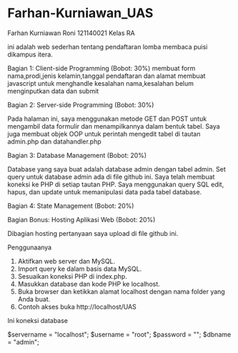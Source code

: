 # Farhan-Kurniawan_UAS
Farhan Kurniawan Roni 
121140021 
Kelas RA

ini adalah web sederhan tentang pendaftaran lomba membaca puisi dikampus itera.

Bagian 1: Client-side Programming (Bobot: 30%)
membuat form nama,prodi,jenis kelamin,tanggal pendaftaran dan alamat
membuat javascript untuk menghandle kesalahan nama,kesalahan belum menginputkan data dan submit


Bagian 2: Server-side Programming (Bobot: 30%)

Pada halaman ini, saya menggunakan metode GET dan POST untuk mengambil data formulir dan menampilkannya dalam bentuk tabel. Saya juga membuat objek OOP untuk perintah mengedit tabel di tautan admin.php dan datahandler.php

Bagian 3: Database Management (Bobot: 20%)

Database yang saya buat adalah database admin dengan tabel admin. Set query untuk database admin ada di file github ini. Saya telah membuat koneksi ke PHP di setiap tautan PHP. Saya menggunakan query SQL edit, hapus, dan update untuk memanipulasi data pada tabel database.

Bagian 4: State Management (Bobot: 20%)

Bagian Bonus: Hosting Aplikasi Web (Bobot: 20%)

Dibagian hosting pertanyaan saya upload di file github ini.

Penggunaanya

1. Aktifkan web server dan MySQL.
2. Import query ke dalam basis data MySQL.
3. Sesuaikan koneksi PHP di index.php.
4. Masukkan database dan kode PHP ke localhost.
5. Buka browser dan ketikkan alamat localhost dengan nama folder yang Anda buat.
6. Contoh akses buka http://localhost/UAS

  Ini koneksi database
  
   $servername = "localhost";
    $username = "root";
    $password = "";
    $dbname = "admin";
